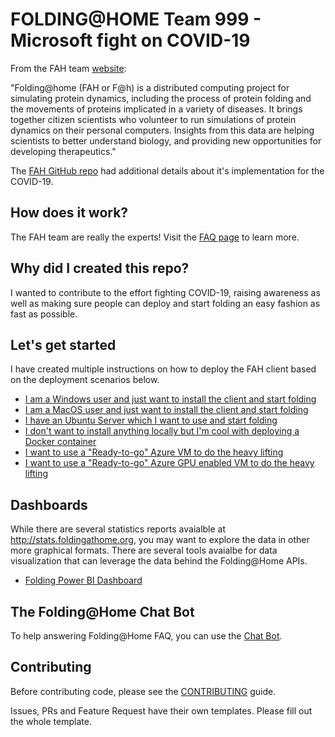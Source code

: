 # FOLDING@HOME Team 999 - Microsoft fight on COVID-19

From the FAH team [website](https://foldingathome.org/about/):

"Folding@home (FAH or F@h) is a distributed computing project for simulating protein dynamics, including the process of protein folding and the movements of proteins implicated in a variety of diseases. It brings together citizen scientists who volunteer to run simulations of protein dynamics on their personal computers. Insights from this data are helping scientists to better understand biology, and providing new opportunities for developing therapeutics."

The [FAH GitHub repo](https://github.com/FoldingAtHome/coronavirus) had additional details about it's implementation for the COVID-19.

## How does it work?

The FAH team are really the experts! Visit the [FAQ page](https://foldingathome.org/category/how-fah-works/) to learn more. 

## Why did I created this repo?

I wanted to contribute to the effort fighting COVID-19, raising awareness as well as making sure people can deploy and start folding an easy fashion as fast as possible. 

## Let's get started

I have created multiple instructions on how to deploy the FAH client based on the deployment scenarios below.

* [I am a Windows user and just want to install the client and start folding](docs/Windows.md)
* [I am a MacOS user and just want to install the client and start folding](docs/MacOS.md)
* [I have an Ubuntu Server which I want to use and start folding](docs/UbuntuServer.md)
* [I don't want to install anything locally but I'm cool with deploying a Docker container](docs/Docker.md)
* [I want to use a "Ready-to-go" Azure VM to do the heavy lifting](docs/Azure.md)
* [I want to use a "Ready-to-go" Azure GPU enabled VM to do the heavy lifting](docs/AzureGPU.md)

## Dashboards

While there are several statistics reports avaialble at http://stats.foldingathome.org, you may want to explore the data in other more graphical formats.  There are several tools avaialbe for data visualization that can leverage the data behind the Folding@Home APIs.  

* [Folding Power BI Dashboard](dashboards/PowerBI/README.md)

## The Folding@Home Chat Bot

To help answering Folding@Home FAQ, you can use the [Chat Bot](ChatBot/README.md).

## Contributing

Before contributing code, please see the [CONTRIBUTING](CONTRIBUTING.md) guide.

Issues, PRs and Feature Request have their own templates. Please fill out the whole template.
